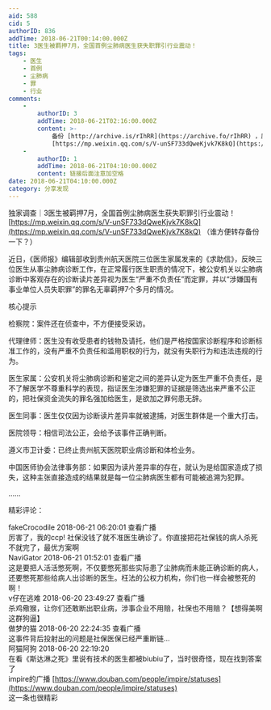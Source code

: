 ```yaml
---
aid: 588
cid: 5
authorID: 836
addTime: 2018-06-21T00:14:00.000Z
title: 3医生被羁押7月，全国首例尘肺病医生获失职罪引行业震动！
tags:
    - 医生
    - 首例
    - 尘肺病
    - 罪
    - 行业
comments:
    -
        authorID: 3
        addTime: 2018-06-21T02:16:00.000Z
        content: >-
            备份 [http://archive.is/rIhRR](https://archive.fo/rIhRR) ，原链接
            [https://mp.weixin.qq.com/s/V-unSF733dQweKjvk7K8kQ](https://mp.weixin.qq.com/s/V-unSF733dQweKjvk7K8kQ)
    -
        authorID: 1
        addTime: 2018-06-21T04:10:00.000Z
        content: 链接后面注意加空格
date: 2018-06-21T04:10:00.000Z
category: 分享发现
---
```


独家调查｜3医生被羁押7月，全国首例尘肺病医生获失职罪引行业震动！ [https://mp.weixin.qq.com/s/V-unSF733dQweKjvk7K8kQ](https://mp.weixin.qq.com/s/V-unSF733dQweKjvk7K8kQ) （谁方便转存备份一下？）

近日，《医师报》编辑部收到贵州航天医院三位医生家属发来的《求助信》，反映三位医生从事尘肺病诊断工作，在正常履行医生职责的情况下，被公安机关以尘肺病诊断中客观存在的诊断读片差异视为医生“严重不负责任”而定罪，并以“涉嫌国有事业单位人员失职罪”的罪名无辜羁押7个多月的情况。

核心提示

检察院：案件还在侦查中，不方便接受采访。

代理律师：医生没有收受患者的钱物及请托，他们是严格按国家诊断程序和诊断标准工作的，没有严重不负责任和滥用职权的行为，就没有失职行为和违法违规的行为。

医生家属：公安机关将尘肺病诊断和鉴定之间的差异认定为医生严重不负责任，是不了解医学不尊重科学的表现，指证医生涉嫌犯罪的证据是筛选出来严重不公正的，把社保资金流失的罪名强加给医生，是欲加之罪何患无辞。

医生同事：医生仅仅因为诊断读片差异率就被逮捕，对医生群体是一个重大打击。

医院领导：相信司法公正，会给予该事件正确判断。

遵义市卫计委：已终止贵州航天医院职业病诊断和体检业务。

中国医师协会法律事务部：如果因为读片差异率的存在，就认为是给国家造成了损失，这种主张直接造成的结果就是每一位尘肺病医生都有可能被追溯为犯罪。

……

精彩评论：

fakeCrocodile 2018-06-21 06:20:01 查看广播  
厉害了，我的ccp! 社保没钱了就不准医生确诊了。你直接把花社保钱的病人杀死不就完了，最优方案啊  
NaviGator 2018-06-21 01:52:01 查看广播  
这是要把人活活憋死啊，不仅要憋死那些实际患了尘肺病而未能正确诊断的病人，还要憋死那些给病人出诊断的医生。枉法的公权力机构，你们也一样会被憋死的啊！  
v仔在逃难 2018-06-20 23:49:27 查看广播  
杀鸡儆猴，让你们还敢断出职业病，涉事企业不用赔，社保也不用赔？【想得美啊这群狗逼】  
做梦的猫 2018-06-20 22:24:35 查看广播  
这事件背后投射出的问题是社保医保已经严重断链…  
阿猫阿狗 2018-06-20 22:19:20  
在看《斯达淋之死》里说有技术的医生都被biubiu了，当时很奇怪，现在找到答案了  
impire的广播 [https://www.douban.com/people/impire/statuses](https://www.douban.com/people/impire/statuses)  
这一条也很精彩
